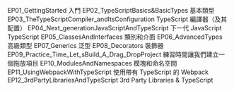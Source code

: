 EP01_GettingStarted                               入門
EP02_TypeScriptBasics&BasicTypes                  基本類型
EP03_TheTypeScriptCompiler_andItsConfiguration    TypeScript 編譯器（及其配置）
EP04_Next_generationJavaScriptAndTypeScript       下一代 JavaScript TypeScript
EP05_ClassesAndInterfaces                         類別和介面
EP06_AdvancedTypes                                高級類型
EP07_Generics                                     泛型
EP08_Decorators                                   裝飾器
EP09_Practice_Time_Let_sBuild_A_Drag_DropProject  練習時間讓我們建立一個拖放項目
EP10_ModulesAndNamespaces                         模塊和命名空間
EP11_UsingWebpackWithTypeScript                   使用帶有 TypeScript 的 Webpack
EP12_3rdPartyLibrariesAndTypeScript               3rd Party Libraries & TypeScript